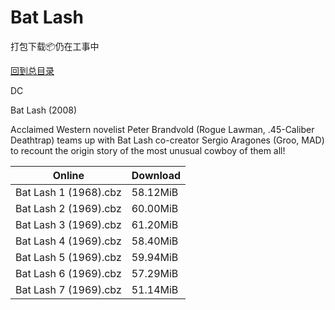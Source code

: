 # Bat Lash

打包下载📦仍在工事中

[回到总目录](/Catalogs.md)

DC

Bat Lash (2008)

Acclaimed Western novelist Peter Brandvold (Rogue Lawman, .45-Caliber Deathtrap) teams up with Bat Lash co-creator Sergio Aragones (Groo, MAD) to recount the origin story of the most unusual cowboy of them all!





Online | Download
--- | ---
Bat Lash 1 (1968).cbz | 58.12MiB
Bat Lash 2 (1969).cbz | 60.00MiB
Bat Lash 3 (1969).cbz | 61.20MiB
Bat Lash 4 (1969).cbz | 58.40MiB
Bat Lash 5 (1969).cbz | 59.94MiB
Bat Lash 6 (1969).cbz | 57.29MiB
Bat Lash 7 (1969).cbz | 51.14MiB